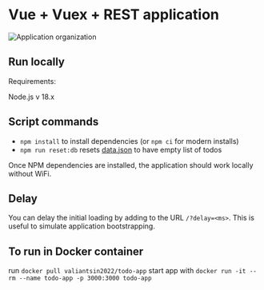 # Vue + Vuex + REST application

![Application organization](img/vue-vuex-rest.png)

## Run locally
Requirements:

Node.js v 18.x

## Script commands

- `npm install` to install dependencies (or `npm ci` for modern installs)
- `npm run reset:db` resets [data.json](data.json) to have empty list of todos

Once NPM dependencies are installed, the application should work locally without WiFi.

## Delay

You can delay the initial loading by adding to the URL `/?delay=<ms>`. This is useful to simulate application bootstrapping.

## To run in Docker container

run `docker pull valiantsin2022/todo-app`
start app with `docker run -it --rm --name todo-app -p 3000:3000 todo-app`
